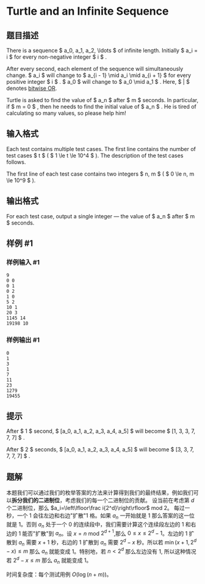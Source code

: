 # Turtle and an Infinite Sequence

## 题目描述

There is a sequence $ a_0, a_1, a_2, \ldots $ of infinite length. Initially $ a_i = i $ for every non-negative integer $ i $ .

After every second, each element of the sequence will simultaneously change. $ a_i $ will change to $ a_{i - 1} \mid a_i \mid a_{i + 1} $ for every positive integer $ i $ . $ a_0 $ will change to $ a_0 \mid a_1 $ . Here, $ | $ denotes [bitwise OR](https://en.wikipedia.org/wiki/Bitwise_operation#OR).

Turtle is asked to find the value of $ a_n $ after $ m $ seconds. In particular, if $ m = 0 $ , then he needs to find the initial value of $ a_n $ . He is tired of calculating so many values, so please help him!

## 输入格式

Each test contains multiple test cases. The first line contains the number of test cases $ t $ ( $ 1 \le t \le 10^4 $ ). The description of the test cases follows.

The first line of each test case contains two integers $ n, m $ ( $ 0 \le n, m \le 10^9 $ ).

## 输出格式

For each test case, output a single integer — the value of $ a_n $ after $ m $ seconds.

## 样例 #1

### 样例输入 #1

```
9
0 0
0 1
0 2
1 0
5 2
10 1
20 3
1145 14
19198 10
```

### 样例输出 #1

```
0
1
3
1
7
11
23
1279
19455
```

## 提示

After $ 1 $ second, $ [a_0, a_1, a_2, a_3, a_4, a_5] $ will become $ [1, 3, 3, 7, 7, 7] $ .

After $ 2 $ seconds, $ [a_0, a_1, a_2, a_3, a_4, a_5] $ will become $ [3, 3, 7, 7, 7, 7] $ .

## 题解
本题我们可以通过我们的枚举答案的方法来计算得到我们的最终结果，例如我们可以**拆分我们的二进制位**，考虑我们的每一个二进制位的贡献。
设当前在考虑第 $d$ 个二进制位，那么 $a_i=\left\lfloor\frac i{2^d}\right\rfloor$ mod 2。
每过一秒，一个 1 会往左边和右边"扩散"1 格。如果 $a_n$ 一开始就是 1 那么答案的这一位就是 1。否则 $a_n$ 处于一个 0 的连续段中，我们需要计算这个连续段左边的 1 和右边的 1 能否"扩散"到 $a_n$。设 $x=n$ mod $2^{d+1}$,那么 $0\leq x\leq2^d-1$。左边的 1 扩散到 $a_n$ 需要 $x+1$ 秒，右边的 1 扩散到 $a_n$ 需要 $2^d-x$ 秒。所以若 $\min(x+1,2^d-x)\leq m$ 那么 $a_n$ 就能变成 1。特别地，若 $n<2^d$ 那么左边没有 1, 所以这种情况若 $2^d-x\leq m$ 那么 $a_n$ 就能变成 1。



时间复杂度：每个测试用例 $O(\log(n+m))$。